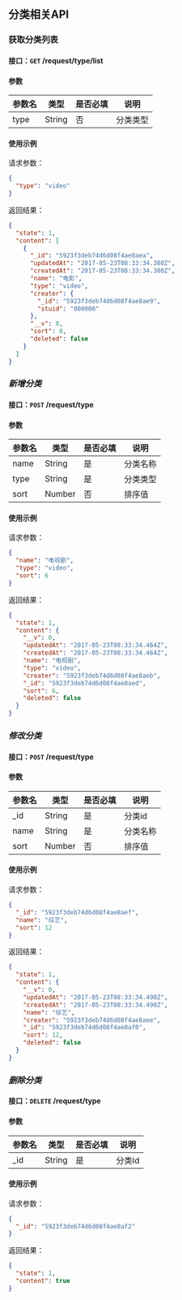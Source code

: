 ## 分类相关API
### 获取分类列表
#### 接口：`GET` /request/type/list
#### 参数



参数名 | 类型 | 是否必填 | 说明
--- | --- | --- | ---
type | String | 否 | 分类类型



#### 使用示例

请求参数：

```json
{
  "type": "video"
}
```

返回结果：

```json
{
  "state": 1,
  "content": [
    {
      "_id": "5923f3deb74d6d08f4ae8aea",
      "updatedAt": "2017-05-23T08:33:34.380Z",
      "createdAt": "2017-05-23T08:33:34.380Z",
      "name": "电影",
      "type": "video",
      "creater": {
        "_id": "5923f3deb74d6d08f4ae8ae9",
        "stuid": "000000"
      },
      "__v": 0,
      "sort": 0,
      "deleted": false
    }
  ]
}
```
### *新增分类*
#### 接口：`POST` /request/type
#### 参数



参数名 | 类型 | 是否必填 | 说明
--- | --- | --- | ---
name | String | 是 | 分类名称
type | String | 是 | 分类类型
sort | Number | 否 | 排序值



#### 使用示例

请求参数：

```json
{
  "name": "电视剧",
  "type": "video",
  "sort": 6
}
```

返回结果：

```json
{
  "state": 1,
  "content": {
    "__v": 0,
    "updatedAt": "2017-05-23T08:33:34.464Z",
    "createdAt": "2017-05-23T08:33:34.464Z",
    "name": "电视剧",
    "type": "video",
    "creater": "5923f3deb74d6d08f4ae8aeb",
    "_id": "5923f3deb74d6d08f4ae8aed",
    "sort": 6,
    "deleted": false
  }
}
```
### *修改分类*
#### 接口：`POST` /request/type
#### 参数



参数名 | 类型 | 是否必填 | 说明
--- | --- | --- | ---
_id | String | 是 | 分类id
name | String | 是 | 分类名称
sort | Number | 否 | 排序值



#### 使用示例

请求参数：

```json
{
  "_id": "5923f3deb74d6d08f4ae8aef",
  "name": "综艺",
  "sort": 12
}
```

返回结果：

```json
{
  "state": 1,
  "content": {
    "__v": 0,
    "updatedAt": "2017-05-23T08:33:34.498Z",
    "createdAt": "2017-05-23T08:33:34.498Z",
    "name": "综艺",
    "creater": "5923f3deb74d6d08f4ae8aee",
    "_id": "5923f3deb74d6d08f4ae8af0",
    "sort": 12,
    "deleted": false
  }
}
```
### *删除分类*
#### 接口：`DELETE` /request/type
#### 参数



参数名 | 类型 | 是否必填 | 说明
--- | --- | --- | ---
_id | String | 是 | 分类Id



#### 使用示例

请求参数：

```json
{
  "_id": "5923f3deb74d6d08f4ae8af2"
}
```

返回结果：

```json
{
  "state": 1,
  "content": true
}
```